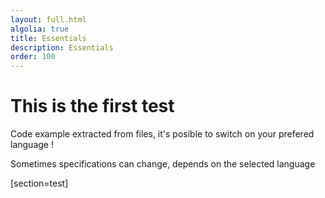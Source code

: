 ```yaml
---
layout: full.html
algolia: true
title: Essentials
description: Essentials
order: 100
---
```


# This is the first test

Code example extracted from files, it's posible to switch on your prefered language !



Sometimes specifications can change, depends on the selected language

[section=test]
